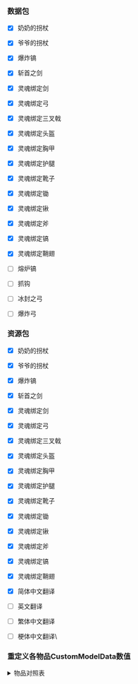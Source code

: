 ### 数据包

- [x] 奶奶的拐杖  
- [x] 爷爷的拐杖  
- [x] 爆炸镐  
- [x] 斩首之剑  
- [x] 灵魂绑定剑
- [x] 灵魂绑定弓
- [x] 灵魂绑定三叉戟
- [x] 灵魂绑定头盔
- [x] 灵魂绑定胸甲
- [x] 灵魂绑定护腿
- [x] 灵魂绑定靴子
- [x] 灵魂绑定锄
- [x] 灵魂绑定锹
- [x] 灵魂绑定斧
- [x] 灵魂绑定镐
- [x] 灵魂绑定鞘翅
- [ ] 熔炉镐
- [ ] 抓钩  
- [ ] 冰封之弓
- [ ] 爆炸弓



### 资源包

- [x] 奶奶的拐杖  
- [x] 爷爷的拐杖  
- [x] 爆炸镐  
- [x] 斩首之剑  
- [x] 灵魂绑定剑
- [x] 灵魂绑定弓
- [x] 灵魂绑定三叉戟
- [x] 灵魂绑定头盔
- [x] 灵魂绑定胸甲
- [x] 灵魂绑定护腿
- [x] 灵魂绑定靴子
- [x] 灵魂绑定锄
- [x] 灵魂绑定锹
- [x] 灵魂绑定斧
- [x] 灵魂绑定镐
- [x] 灵魂绑定鞘翅
- [x] 简体中文翻译
- [ ] 英文翻译
- [ ] 繁体中文翻译
- [ ] 梗体中文翻译\



### 重定义各物品CustomModelData数值

<details>
<summary>物品对照表</summary>
<details>
<summary>武器</summary>

| CustomModelData | 物品ID(Item's ID) | 物品名称 | Item's Name | 资源包 |
| :----: | ---- | ---- | ---- | ---- |
| 7270001 | grandmas_walking_stick | 奶奶的拐杖 | Grandmas Walking Stick | ✔ |
| 7270002 | grandpas_walking_stick | 爷爷的拐杖 | Grandpas Walking Stick | ✔ |
| 7270003 | sword_of_beheading | 处决之剑 | Sword of Beheading | ✔ |
| 7270004 | blade_of_vampires | 吸血鬼之刀 | Blade of Vampires | ✔ |
| 7270005 | seismic_axe | 地震斧 | Seismic Axe | ❌✖ |
| 7270006 | soulbound_sword | 灵魂绑定剑 | Soulbound Sword | ✔ |
| 7270007 | soulbound_trident | 灵魂绑定三叉戟 | Soulbound Trident | CIT |
| 7270008 | soulbound_bow | 灵魂绑定弓 | Soulbound Bow | ✔ |
| 7270009 | explosive_bow | 爆裂之弓 | Explosive Bow | ❌ |
| 7270010 | icy_bow | 冰封之弓 | Icy Bow | ✔ |

</details>
<details>
<summary>工具</summary>

| CustomModelData | 物品ID(Item's ID) | 物品名称 | Item's Name | 资源包 |
| :----: | ---- | ---- | ---- | ---- |
| 7270011 |  | 淘金盘 |  |  |
| 7270012 |  | 下界淘金盘 |  |  |
| 7270013 | grappling_hook | 抓钩 | Grappling Hook |  |
| 7270014 |  | 熔炉镐 |  |  |
| 7270015 |  | 伐木斧 |  |  |
| 7270016 |  | 刷怪笼之镐 |  |  |
| 7270017 |  | 赫拉克勒斯之镐 |  |  |
| 7270018 | explosive_pickaxe | 爆炸镐 | Explosive Pickaxe | ✔ |
| 7270019 |  | 爆炸铲 |  |  |
| 7270020 |  | 寻矿镐 |  |  |
| 7270021 |  | 钴镐 |  |  |
| 7270022 |  | 矿脉镐 |  |  |
| 7270023 | soulbound_pickaxe | 灵魂绑定镐 | Soulbound Pickaxe | ✔ |
| 7270024 | soulbound_axe | 灵魂绑定斧 | Soulbound Axe | ✔ |
| 7270025 | soulbound_shovel | 灵魂绑定铲 | Soulbound Shovel | ✔ |
| 7270026 | soulbound_hoe | 灵魂绑定锄 | Soulbound Hoe | ✔ |

</details>
<details>
<summary>防具</summary>

| CustomModelData | 物品ID(Item's ID) | 物品名称 | Item's Name | 资源包 |
| :----: | ---- | ---- | ---- | ---- |
| 7270027 |  | 大马士革钢头盔 |  |  |
| 7270028 |  | 大马士革钢胸甲 |  |  |
| 7270029 |  | 大马士革钢护腿 |  |  |
| 7270030 |  | 大马士革钢靴子 |  |  |
| 7270031 |  | 强化合金头盔 |  |  |
| 7270032 |  | 强化合金胸甲 |  |  |
| 7270033 |  | 强化合金护腿 |  |  |
| 7270034 |  | 强化合金靴子 |  |  |
| 7270035 |  | 仙人掌头盔 |  |  |
| 7270036 |  | 仙人掌胸甲 |  |  |
| 7270037 |  | 仙人掌护腿 |  |  |
| 7270038 |  | 仙人掌靴子 |  |  |
| 7270039 |  | 锁链头盔 |  |  |
| 7270040 |  | 锁链胸甲 |  |  |
| 7270041 |  | 锁链护腿 |  |  |
| 7270042 |  | 锁链靴子 |  |  |
| 7270043 |  | 镀金铁头盔 |  |  |
| 7270044 |  | 镀金铁胸甲 |  |  |
| 7270045 |  | 镀金铁护腿 |  |  |
| 7270046 |  | 镀金铁靴子 |  |  |
| 7270047 |  | 潜水头盔 |  |  |
| 7270048 |  | 潜水胸甲 |  |  |
| 7270049 |  | 潜水护腿 |  |  |
| 7270050 |  | 潜水靴子 |  |  |
| 7270051 |  | 金头盔 |  |  |
| 7270052 |  | 金胸甲 |  |  |
| 7270053 |  | 金护腿 |  |  |
| 7270054 |  | 金靴子 |  |  |

</details>
<details>
<summary>魔法防具</summary>

| CustomModelData | 物品ID(Item's ID) | 物品名称 | Item's Name | 资源包 |
| :----: | ---- | ---- | ---- | ---- |
| 7270055 |  | 末影头盔 |  |  |
| 7270056 |  | 末影胸甲 |  |  |
| 7270057 |  | 末影护腿 |  |  |
| 7270058 |  | 末影靴子 |  |  |
| 7270059 |  | 史莱姆头盔 |  |  |
| 7270060 |  | 史莱姆胸甲 |  |  |
| 7270061 |  | 史莱姆护腿 |  |  |
| 7270062 |  | 史莱姆靴子 |  |  |
| 7270063 |  | 萤石头盔 |  |  |
| 7270064 |  | 萤石胸甲 |  |  |
| 7270065 |  | 萤石护腿 |  |  |
| 7270066 |  | 萤石靴子 |  |  |
| 7270067 |  | 史莱姆头盔 |  |  |
| 7270068 |  | 史莱姆胸甲 |  |  |
| 7270069 |  | 史莱姆护腿 |  |  |
| 7270070 |  | 史莱姆靴子 |  |  |
| 7270071 |  | 农夫的靴子 |  |  |
| 7270072 |  | 践踏者之靴 |  |  |
| 7270073 | soulbound_helmet | 灵魂绑定头盔 | Soulbound Helmet | ✔/CIT |
| 7270074 | soulbound_chestplate | 灵魂绑定胸甲 | Soulbound Chestplate | ✔/CIT |
| 7270075 | soulbound_leggings | 灵魂绑定护腿 | Soulbound Leggings | ✔/CIT |
| 7270076 | soulbound_boots | 灵魂绑定靴子 | Soulbound Boots | ✔/CIT |

</details>
<details>
<summary>魔法道具</summary>

| CustomModelData | 物品ID(Item's ID) | 物品名称 | Item's Name | 资源包 |
| :----: | ---- | ---- | ---- | ---- |
| 7270077 |  | 末影背包 |  |  |
| 7270078 |  | 魔法末影之眼 |  |  |
| 7270079 |  | 元素法杖 |  |  |
| 7270080 |  | 元素法杖 - 风 |  |  |
| 7270081 |  | 元素法杖 - 水 |  |  |
| 7270082 |  | 元素法杖 - 火 |  |  |
| 7270083 |  | 元素法杖 - 雷 |  |  |
| 7270084 |  | 魔法僵尸药丸 |  |  |
| 7270085 |  | 吸入磁铁 |  |  |
| 7270086 |  | 已修复的刷怪笼 |  |  |
| 7270087 |  | 维度传送卷轴 |  |  |
| 7270088 |  | 知识共享之书 |  |  |
| 7270089 |  | 学识之瓶 |  |  |
| 7270090 |  | 古代祭坛 |  |  |
| 7270091 |  | 地狱骨粉 |  |  |
| 7270092 |  | 鞘翅鳞片 |  |  |
| 7270093 |  | 鞘翅 |  |  |
| 7270094 |  | 鞘翅(经验修补) |  |  |
| 7270095 | soulbound_elytra | 鞘翅(灵魂绑定) | Soulbound Elytra | CIT |
| 7270096 |  | 不死图腾 |  |  |
| 7270097 |  | 彩虹羊毛 |  |  |
| 7270098 |  | 彩虹玻璃 |  |  |
| 7270099 |  | 彩虹玻璃板 |  |  |
| 7270100 |  | 彩虹黏土块 |  |  |
| 7270101 |  | 彩虹混凝土 |  |  |
| 7270102 |  | 彩虹带釉陶瓦 |  |  |
| 7270103 |  | 吸入漏斗 |  |  |

</details>
<font color=gray>*注 : CIT为拓展资源包(需OptiFine)*</font>
</details>
